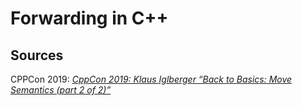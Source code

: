 # Forwarding in C++


## Sources
CPPCon 2019: [_CppCon 2019: Klaus Iglberger “Back to Basics: Move Semantics (part 2 of 2)”_](https://www.youtube.com/watch?v=pIzaZbKUw2s&t) <br />
